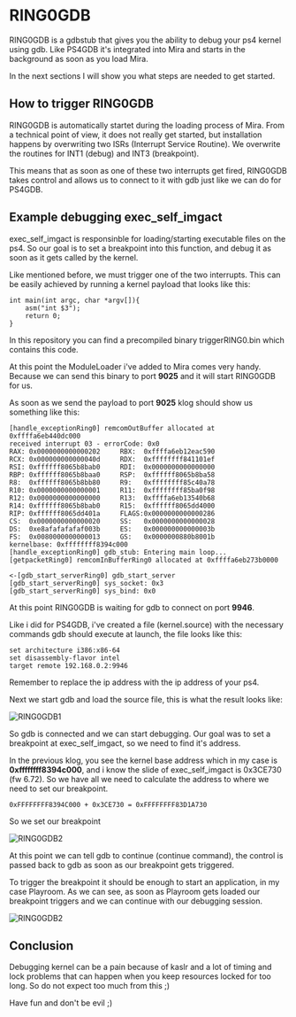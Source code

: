 # RING0GDB
RING0GDB is a gdbstub that gives you the ability to debug your ps4
kernel using gdb. Like PS4GDB it's integrated into Mira and starts in the 
background as soon as you load Mira.

In the next sections I will show you what steps are needed to get started.

## How to trigger RING0GDB
RING0GDB is automatically startet during the loading process of Mira. From a
technical point of view, it does not really get started, but installation
happens by overwriting two ISRs (Interrupt Service Routine). We overwrite the
routines for INT1 (debug) and INT3 (breakpoint).

This means that as soon as one of these two interrupts get fired, RING0GDB
takes control and allows us to connect to it with gdb just like we can do for
PS4GDB.

## Example debugging exec_self_imgact
exec_self_imgact is responsinble for loading/starting executable files on the
ps4. So our goal is to set a breakpoint into this function, and debug it as
soon as it gets called by the kernel.

Like mentioned before, we must trigger one of the two interrupts.
This can be easily achieved by running a kernel payload that looks like this:

```
int main(int argc, char *argv[]){
    asm("int $3");	
    return 0;
}
```

In this repository you can find a precompiled binary triggerRING0.bin which
contains this code.

At this point the ModuleLoader i've added to Mira comes very handy. Because
we can send this binary to port **9025** and it will start RING0GDB for us.

As soon as we send the payload to port **9025** klog should show us something
like this:

```
[handle_exceptionRing0] remcomOutBuffer allocated at 0xffffa6eb440dc000
received interrupt 03 - errorCode: 0x0
RAX: 0x0000000000000202		RBX:  0xffffa6eb12eac590
RCX: 0x000000000000040d		RDX:  0xffffffff841101ef
RSI: 0xffffff8065b8bab0		RDI:  0x0000000000000000
RBP: 0xffffff8065b8baa0		RSP:  0xffffff8065b8ba58
R8:  0xffffff8065b8bb80		R9:   0xffffffff85c40a78
R10: 0x0000000000000001		R11:  0xffffffff85ba0f98
R12: 0x0000000000000000		R13:  0xffffa6eb13540b68
R14: 0xffffff8065b8bab0		R15:  0xffffff8065dd4000
RIP: 0xffffff8065dd401a		FLAGS:0x0000000000000286
CS:  0x0000000000000020		SS:   0x0000000000000028
DS:  0xe8afafafafaf003b		ES:   0x000000000000003b
FS:  0x0080000000000013		GS:   0x0000000880b8001b
kernelbase: 0xffffffff8394c000
[handle_exceptionRing0] gdb_stub: Entering main loop...
[getpacketRing0] remcomInBufferRing0 allocated at 0xffffa6eb273b0000

<-[gdb_start_serverRing0] gdb_start_server
[gdb_start_serverRing0] sys_socket: 0x3
[gdb_start_serverRing0] sys_bind: 0x0
```

At this point RING0GDB is waiting for gdb to connect on port **9946**.

Like i did for PS4GDB, i've created a file (kernel.source) with the necessary commands
gdb should execute at launch, the file looks like this:

```
set architecture i386:x86-64
set disassembly-flavor intel
target remote 192.168.0.2:9946
```

Remember to replace the ip address with the ip address of your ps4.

Next we start gdb and load the source file, this is what the result looks like:

![RING0GDB1](https://i.postimg.cc/3RZ9GywB/ring0-01.png)

So gdb is connected and we can start debugging.
Our goal was to set a breakpoint at exec_self_imgact, so we need to find it's address.

In the previous klog, you see the kernel base address which in my case is **0xffffffff8394c000**,
and i know the slide of exec_self_imgact is 0x3CE730 (fw 6.72). So we have all we need to calculate the
address to where we need to set our breakpoint.

```
0xFFFFFFFF8394C000 + 0x3CE730 = 0xFFFFFFFF83D1A730
```
So we set our breakpoint

![RING0GDB2](https://i.postimg.cc/0NyYz93g/ring0-02.png)

At this point we can tell gdb to continue (continue command), the control is passed
back to gdb as soon as our breakpoint gets triggered.

To trigger the breakpoint it should be enough to start an application, in my 
case Playroom. As we can see, as soon as Playroom gets loaded our
breakpoint triggers and we can continue with our debugging session.

![RING0GDB2](https://i.postimg.cc/02CKDL79/ring0-03.png)

## Conclusion

Debugging kernel can be a pain because of kaslr and a lot of timing and lock problems
that can happen when you keep resources locked for too long. So do not expect too much
from this ;)

Have fun and don't be evil ;)
